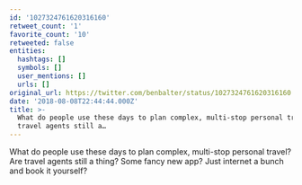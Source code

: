 ```yaml
---
id: '1027324761620316160'
retweet_count: '1'
favorite_count: '10'
retweeted: false
entities:
  hashtags: []
  symbols: []
  user_mentions: []
  urls: []
original_url: https://twitter.com/benbalter/status/1027324761620316160
date: '2018-08-08T22:44:44.000Z'
title: >-
  What do people use these days to plan complex, multi-stop personal travel? Are
  travel agents still a…
---
```


What do people use these days to plan complex, multi-stop personal travel? Are travel agents still a thing? Some fancy new app? Just internet a bunch and book it yourself?